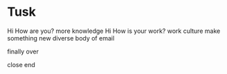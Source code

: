 # Tusk

Hi How are you?
more knowledge
Hi How is your work?
work culture
make something new
diverse
body of email


finally over

close
end
